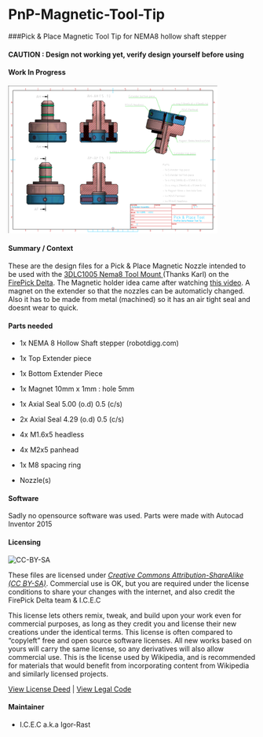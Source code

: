 ﻿# PnP-Magnetic-Tool-Tip
###Pick &amp; Place Magnetic Tool Tip for NEMA8 hollow shaft stepper

#### CAUTION : Design not working yet, verify design yourself before using


#### Work In Progress



<img src="https://github.com/Igor-Rast/PnP-Magnetic-Tool-Tip/blob/master/image/Extender_Assembly_Rev_C_1.png" height=300px>   </a>


#### Summary / Context

These are the design files for a Pick & Place Magnetic Nozzle intended to be used with the <a href="https://github.com/firepick1/FPD-LooseCanon/blob/dev/mechanical/3DLCxxxx%20-%20LooseCanon%20parts/STL/3DLC1005%20Nema8%20Tool%20Mount%20%28plated%29.stl"> 3DLC1005 Nema8 Tool Mount </a>(Thanks Karl) on the <a href="https://github.com/firepick-delta/firepick-delta"> FirePick Delta</a>. 
The Magnetic holder idea came after watching  <a href="https://www.youtube.com/watch?v=bYfD0UUKyek"> this video</a>.
A magnet on the extender so that the nozzles can be automaticly changed. Also it has to be made from metal (machined) so it has an air tight seal and doesnt wear to quick.


#### Parts needed

- 1x NEMA 8 Hollow Shaft stepper (robotdigg.com)

- 1x Top Extender piece
- 1x Bottom Extender Piece 
- 1x Magnet 10mm x 1mm : hole 5mm
- 1x Axial Seal 5.00 (o.d) 0.5 (c/s)
- 2x Axial Seal 4.29 (o.d) 0.5 (c/s)
- 4x M1.6x5 headless
- 4x M2x5 panhead 

- 1x M8 spacing ring
- Nozzle(s)



#### Software
Sadly no opensource software was used. Parts were made with Autocad Inventor 2015




#### Licensing

![CC-BY-SA](http://upload.wikimedia.org/wikipedia/commons/thumb/d/d0/CC-BY-SA_icon.svg/320px-CC-BY-SA_icon.svg.png)

These files are licensed under [*Creative Commons Attribution-ShareAlike (CC BY-SA)*](https://creativecommons.org/licenses/by-sa/4.0/legalcode).  Commercial use is OK, but you are required under the license conditions to share your changes with the internet, and also credit the FirePick Delta team & I.C.E.C


This license lets others remix, tweak, and build upon your work even for commercial purposes, as long as they credit you and license their new creations under the identical terms. This license is often compared to “copyleft” free and open source software licenses. All new works based on yours will carry the same license, so any derivatives will also allow commercial use. This is the license used by Wikipedia, and is recommended for materials that would benefit from incorporating content from Wikipedia and similarly licensed projects. 

[View License Deed](http://creativecommons.org/licenses/by-sa/4.0/) | [View Legal Code](https://creativecommons.org/licenses/by-sa/4.0/legalcode)


#### Maintainer
* I.C.E.C a.k.a Igor-Rast


